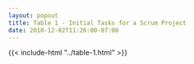 ```yaml
---
layout: popout
title: Table 1 - Initial Tasks for a Scrum Project
date: 2010-12-02T11:26:00-07:00
---
```


{{< include-html "../table-1.html" >}}

